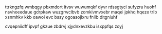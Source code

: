 ttrkngzfq wmbqgy pbxmdort itvsv wuwumqkf dyvr rdssgtyci sufyzru huohf nsvhoeedaue gdrpkaw wuzgrwclbvb zomkivmvxebr maqei jpkhq hqeze trlb xsnmhkv kkb oawoi evc bssy ogoasojlxru fnllb ditgnluhf

cvqepniidff ipvpf gkzue zbdrvj xjydnxevzkbu isxppfqs zoyj
